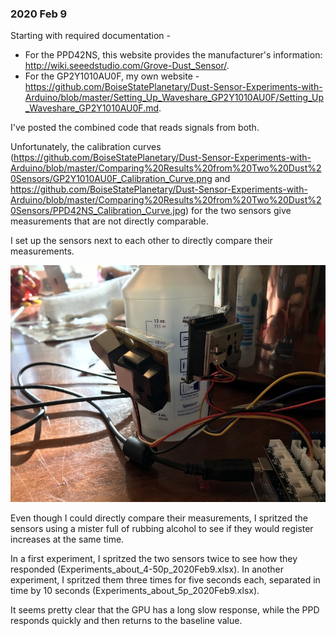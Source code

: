 ### 2020 Feb 9

Starting with required documentation - 
* For the PPD42NS, this website provides the manufacturer's information: http://wiki.seeedstudio.com/Grove-Dust_Sensor/.
* For the GP2Y1010AU0F, my own website - https://github.com/BoiseStatePlanetary/Dust-Sensor-Experiments-with-Arduino/blob/master/Setting_Up_Waveshare_GP2Y1010AU0F/Setting_Up_Waveshare_GP2Y1010AU0F.md.

I've posted the combined code that reads signals from both.

Unfortunately, the calibration curves (https://github.com/BoiseStatePlanetary/Dust-Sensor-Experiments-with-Arduino/blob/master/Comparing%20Results%20from%20Two%20Dust%20Sensors/GP2Y1010AU0F_Calibration_Curve.png and https://github.com/BoiseStatePlanetary/Dust-Sensor-Experiments-with-Arduino/blob/master/Comparing%20Results%20from%20Two%20Dust%20Sensors/PPD42NS_Calibration_Curve.jpg) for the two sensors give measurements that are not directly comparable. 

I set up the sensors next to each other to directly compare their measurements.

![alt text](https://github.com/BoiseStatePlanetary/Dust-Sensor-Experiments-with-Arduino/blob/master/Comparing%20Results%20from%20Two%20Dust%20Sensors/IMG_0241.jpg "Experimental Set-Up")

Even though I could directly compare their measurements, I spritzed the sensors using a mister full of rubbing alcohol to see if they would register increases at the same time.

In a first experiment, I spritzed the two sensors twice to see how they responded (Experiments_about_4-50p_2020Feb9.xlsx). In another experiment, I spritzed them three times for five seconds each, separated in time by 10 seconds (Experiments_about_5p_2020Feb9.xlsx).

It seems pretty clear that the GPU has a long slow response, while the PPD responds quickly and then returns to the baseline value.
